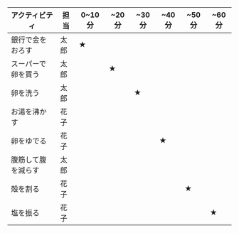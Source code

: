 | アクティビティ | 担当 | 0~10分 | ~20分 | ~30分 | ~40分 | ~50分 | ~60分 |
| ------------- | ------------- | ------------- | ------------- | ------------- | ------------- | ------------- | ------------- |
| 銀行で金をおろす  | 太郎  |★| 
| スーパーで卵を買う  | 太郎  ||★|
| 卵を洗う  | 太郎  |||★|
| お湯を沸かす  | 花子  |
| 卵をゆでる  | 花子  | |||★|
| 腹筋して腹を減らす  | 太郎  |
| 殻を割る  | 花子  |||||★|
| 塩を振る  | 花子  ||||||★|


